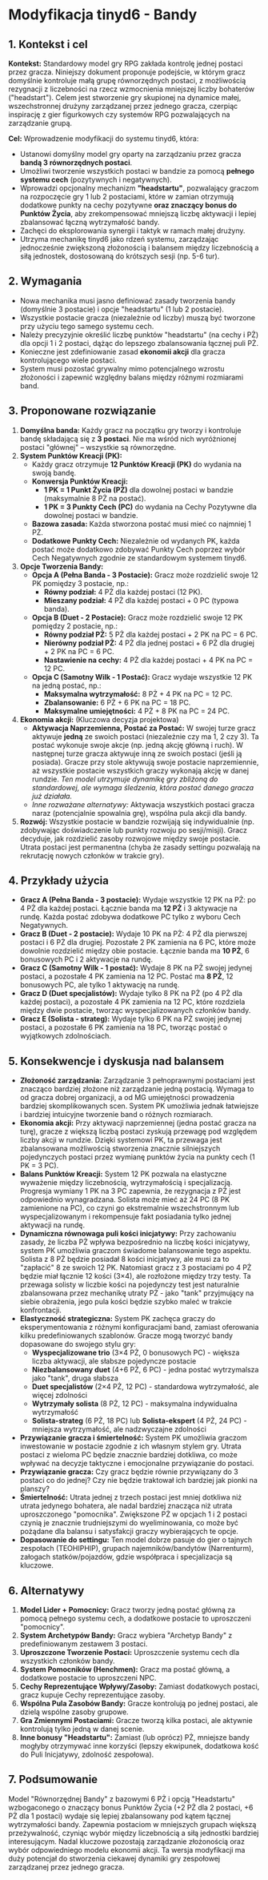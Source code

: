 # Modyfikacja tinyd6 - Bandy

## 1. Kontekst i cel

**Kontekst:** Standardowy model gry RPG zakłada kontrolę jednej postaci przez gracza. Niniejszy dokument proponuje podejście, w którym gracz domyślnie kontroluje małą grupę równorzędnych postaci, z możliwością rezygnacji z liczebności na rzecz wzmocnienia mniejszej liczby bohaterów ("headstart"). Celem jest stworzenie gry skupionej na dynamice małej, wszechstronnej drużyny zarządzanej przez jednego gracza, czerpiąc inspirację z gier figurkowych czy systemów RPG pozwalających na zarządzanie grupą.  

**Cel:** Wprowadzenie modyfikacji do systemu tinyd6, która:

* Ustanowi domyślny model gry oparty na zarządzaniu przez gracza **bandą 3 równorzędnych postaci**.  
* Umożliwi tworzenie wszystkich postaci w bandzie za pomocą **pełnego systemu cech** (pozytywnych i negatywnych).  
* Wprowadzi opcjonalny mechanizm **"headstartu"**, pozwalający graczom na rozpoczęcie gry 1 lub 2 postaciami, które w zamian otrzymują dodatkowe punkty na cechy pozytywne **oraz znaczący bonus do Punktów Życia**, aby zrekompensować mniejszą liczbę aktywacji i lepiej zbalansować łączną wytrzymałość bandy.  
* Zachęci do eksplorowania synergii i taktyk w ramach małej drużyny.  
* Utrzyma mechanikę tinyd6 jako rdzeń systemu, zarządzając jednocześnie zwiększoną złożonością i balansem między liczebnością a siłą jednostek, dostosowaną do krótszych sesji (np. 5-6 tur).

## 2. Wymagania

* Nowa mechanika musi jasno definiować zasady tworzenia bandy (domyślnie 3 postacie) i opcje "headstartu" (1 lub 2 postacie).  
* Wszystkie postacie gracza (niezależnie od liczby) muszą być tworzone przy użyciu tego samego systemu cech.  
* Należy precyzyjnie określić liczbę punktów "headstartu" (na cechy i PŻ) dla opcji 1 i 2 postaci, dążąc do lepszego zbalansowania łącznej puli PŻ.  
* Konieczne jest zdefiniowanie zasad **ekonomii akcji** dla gracza kontrolującego wiele postaci.  
* System musi pozostać grywalny mimo potencjalnego wzrostu złożoności i zapewnić względny balans między różnymi rozmiarami band.

## 3. Proponowane rozwiązanie

1. **Domyślna banda:** Każdy gracz na początku gry tworzy i kontroluje bandę składającą się z **3 postaci**. Nie ma wśród nich wyróżnionej postaci "głównej" – wszystkie są równorzędne.  
2. **System Punktów Kreacji (PK):**  
   * Każdy gracz otrzymuje **12 Punktów Kreacji (PK)** do wydania na swoją bandę.
   * **Konwersja Punktów Kreacji:**
     * **1 PK = 1 Punkt Życia (PŻ)** dla dowolnej postaci w bandzie (maksymalnie 8 PŻ na postać).
     * **1 PK = 3 Punkty Cech (PC)** do wydania na Cechy Pozytywne dla dowolnej postaci w bandzie.
   * **Bazowa zasada:** Każda stworzona postać musi mieć co najmniej 1 PŻ.
   * **Dodatkowe Punkty Cech:** Niezależnie od wydanych PK, każda postać może dodatkowo zdobywać Punkty Cech poprzez wybór Cech Negatywnych zgodnie ze standardowym systemem tinyd6.
3. **Opcje Tworzenia Bandy:**  
   * **Opcja A (Pełna Banda - 3 Postacie):** Gracz może rozdzielić swoje 12 PK pomiędzy 3 postacie, np.:
     * **Równy podział:** 4 PŻ dla każdej postaci (12 PK).
     * **Mieszany podział:** 4 PŻ dla każdej postaci + 0 PC (typowa banda).
   * **Opcja B (Duet - 2 Postacie):** Gracz może rozdzielić swoje 12 PK pomiędzy 2 postacie, np.:
     * **Równy podział PŻ:** 5 PŻ dla każdej postaci + 2 PK na PC = 6 PC.
     * **Nierówny podział PŻ:** 4 PŻ dla jednej postaci + 6 PŻ dla drugiej + 2 PK na PC = 6 PC.
     * **Nastawienie na cechy:** 4 PŻ dla każdej postaci + 4 PK na PC = 12 PC.
   * **Opcja C (Samotny Wilk - 1 Postać):** Gracz wydaje wszystkie 12 PK na jedną postać, np.:
     * **Maksymalna wytrzymałość:** 8 PŻ + 4 PK na PC = 12 PC.
     * **Zbalansowanie:** 6 PŻ + 6 PK na PC = 18 PC.
     * **Maksymalne umiejętności:** 4 PŻ + 8 PK na PC = 24 PC.  
4. **Ekonomia akcji:** (Kluczowa decyzja projektowa)  
   * **Aktywacja Naprzemienna, Postać za Postać:** W swojej turze gracz aktywuje **jedną** ze swoich postaci (niezależnie czy ma 1, 2 czy 3). Ta postać wykonuje swoje akcje (np. jedną akcję główną i ruch). W następnej turze gracza aktywuje inną ze swoich postaci (jeśli ją posiada). Gracze przy stole aktywują swoje postacie naprzemiennie, aż wszystkie postacie wszystkich graczy wykonają akcję w danej rundzie. *Ten model utrzymuje dynamikę gry zbliżoną do standardowej, ale wymaga śledzenia, która postać danego gracza już działała.*  
   * *Inne rozważane alternatywy:* Aktywacja wszystkich postaci gracza naraz (potencjalnie spowalnia grę), wspólna pula akcji dla bandy.  
5. **Rozwój:** Wszystkie postacie w bandzie rozwijają się indywidualnie (np. zdobywając doświadczenie lub punkty rozwoju po sesji/misji). Gracz decyduje, jak rozdzielić zasoby rozwojowe między swoje postacie. Utrata postaci jest permanentna (chyba że zasady settingu pozwalają na rekrutację nowych członków w trakcie gry).

## 4. Przykłady użycia

* **Gracz A (Pełna Banda - 3 postacie):** Wydaje wszystkie 12 PK na PŻ: po 4 PŻ dla każdej postaci. Łącznie banda ma **12 PŻ** i 3 aktywacje na rundę. Każda postać zdobywa dodatkowe PC tylko z wyboru Cech Negatywnych.
* **Gracz B (Duet - 2 postacie):** Wydaje 10 PK na PŻ: 4 PŻ dla pierwszej postaci i 6 PŻ dla drugiej. Pozostałe 2 PK zamienia na 6 PC, które może dowolnie rozdzielić między obie postacie. Łącznie banda ma **10 PŻ**, 6 bonusowych PC i 2 aktywacje na rundę.
* **Gracz C (Samotny Wilk - 1 postać):** Wydaje 8 PK na PŻ swojej jedynej postaci, a pozostałe 4 PK zamienia na 12 PC. Postać ma **8 PŻ**, 12 bonusowych PC, ale tylko 1 aktywację na rundę.
* **Gracz D (Duet specjalistów):** Wydaje tylko 8 PK na PŻ (po 4 PŻ dla każdej postaci), a pozostałe 4 PK zamienia na 12 PC, które rozdziela między dwie postacie, tworząc wyspecjalizowanych członków bandy.
* **Gracz E (Solista - strateg):** Wydaje tylko 6 PK na PŻ swojej jedynej postaci, a pozostałe 6 PK zamienia na 18 PC, tworząc postać o wyjątkowych zdolnościach.

## 5. Konsekwencje i dyskusja nad balansem

* **Złożoność zarządzania:** Zarządzanie 3 pełnoprawnymi postaciami jest znacząco bardziej złożone niż zarządzanie jedną postacią. Wymaga to od gracza dobrej organizacji, a od MG umiejętności prowadzenia bardziej skomplikowanych scen. System PK umożliwia jednak łatwiejsze i bardziej intuicyjne tworzenie band o różnych rozmiarach.
* **Ekonomia akcji:** Przy aktywacji naprzemiennej (jedna postać gracza na turę), gracze z większą liczbą postaci zyskują przewagę pod względem liczby akcji w rundzie. Dzięki systemowi PK, ta przewaga jest zbalansowana możliwością stworzenia znacznie silniejszych pojedynczych postaci przez wymianę punktów życia na punkty cech (1 PK = 3 PC).
* **Balans Punktów Kreacji:** System 12 PK pozwala na elastyczne wyważenie między liczebnością, wytrzymałością i specjalizacją. Progresja wymiany 1 PK na 3 PC zapewnia, że rezygnacja z PŻ jest odpowiednio wynagradzana. Solista może mieć aż 24 PC (8 PK zamienione na PC), co czyni go ekstremalnie wszechstronnym lub wyspecjalizowanym i rekompensuje fakt posiadania tylko jednej aktywacji na rundę.
* **Dynamiczna równowaga puli kości inicjatywy:** Przy zachowaniu zasady, że liczba PŻ wpływa bezpośrednio na liczbę kości inicjatywy, system PK umożliwia graczom świadome balansowanie tego aspektu. Solista z 8 PŻ będzie posiadał 8 kości inicjatywy, ale musi za to "zapłacić" 8 ze swoich 12 PK. Natomiast gracz z 3 postaciami po 4 PŻ będzie miał łącznie 12 kości (3×4), ale rozłożone między trzy testy. Ta przewaga solisty w liczbie kości na pojedynczy test jest naturalnie zbalansowana przez mechanikę utraty PŻ - jako "tank" przyjmujący na siebie obrażenia, jego pula kości będzie szybko maleć w trakcie konfrontacji.
* **Elastyczność strategiczna:** System PK zachęca graczy do eksperymentowania z różnymi konfiguracjami band, zamiast oferowania kilku predefiniowanych szablonów. Gracze mogą tworzyć bandy dopasowane do swojego stylu gry:
  * **Wyspecjalizowane trio** (3×4 PŻ, 0 bonusowych PC) - większa liczba aktywacji, ale słabsze pojedyncze postacie
  * **Niezbalansowany duet** (4+6 PŻ, 6 PC) - jedna postać wytrzymalsza jako "tank", druga słabsza
  * **Duet specjalistów** (2×4 PŻ, 12 PC) - standardowa wytrzymałość, ale więcej zdolności
  * **Wytrzymały solista** (8 PŻ, 12 PC) - maksymalna indywidualna wytrzymałość
  * **Solista-strateg** (6 PŻ, 18 PC) lub **Solista-ekspert** (4 PŻ, 24 PC) - mniejsza wytrzymałość, ale nadzwyczajne zdolności
* **Przywiązanie gracza i śmiertelność:** System PK umożliwia graczom inwestowanie w postacie zgodnie z ich własnym stylem gry. Utrata postaci z wieloma PC będzie znacznie bardziej dotkliwa, co może wpływać na decyzje taktyczne i emocjonalne przywiązanie do postaci.
* **Przywiązanie gracza:** Czy gracz będzie równie przywiązany do 3 postaci co do jednej? Czy nie będzie traktował ich bardziej jak pionki na planszy?
* **Śmiertelność:** Utrata jednej z trzech postaci jest mniej dotkliwa niż utrata jedynego bohatera, ale nadal bardziej znacząca niż utrata uproszczonego "pomocnika". Zwiększone PŻ w opcjach 1 i 2 postaci czynią je znacznie trudniejszymi do wyeliminowania, co może być pożądane dla balansu i satysfakcji graczy wybierających te opcje.  
* **Dopasowanie do settingu:** Ten model dobrze pasuje do gier o tajnych zespołach (TEOHIPHIP), grupach najemników/bandytów (Narrenturm), załogach statków/pojazdów, gdzie współpraca i specjalizacja są kluczowe.

## 6. Alternatywy

1. **Model Lider \+ Pomocnicy:** Gracz tworzy jedną postać główną za pomocą pełnego systemu cech, a dodatkowe postacie to uproszczeni "pomocnicy".  
2. **System Archetypów Bandy:** Gracz wybiera "Archetyp Bandy" z predefiniowanym zestawem 3 postaci.  
3. **Uproszczone Tworzenie Postaci:** Uproszczenie systemu cech dla wszystkich członków bandy.  
4. **System Pomocników (Henchmen):** Gracz ma postać główną, a dodatkowe postacie to uproszczeni NPC.  
5. **Cechy Reprezentujące Wpływy/Zasoby:** Zamiast dodatkowych postaci, gracz kupuje Cechy reprezentujące zasoby.  
6. **Wspólna Pula Zasobów Bandy:** Gracze kontrolują po jednej postaci, ale dzielą wspólne zasoby grupowe.  
7. **Gra Zmiennymi Postaciami:** Gracze tworzą kilka postaci, ale aktywnie kontrolują tylko jedną w danej scenie.  
8. **Inne bonusy "Headstartu":** Zamiast (lub oprócz) PŻ, mniejsze bandy mogłyby otrzymywać inne korzyści (lepszy ekwipunek, dodatkowa kość do Puli Inicjatywy, zdolność zespołowa).

## 7. Podsumowanie

Model "Równorzędnej Bandy" z bazowymi 6 PŻ i opcją "Headstartu" wzbogaconego o znaczący bonus Punktów Życia (+2 PŻ dla 2 postaci, \+6 PŻ dla 1 postaci) wydaje się lepiej zbalansowany pod kątem łącznej wytrzymałości bandy. Zapewnia postaciom w mniejszych grupach większą przeżywalność, czyniąc wybór między liczebnością a siłą jednostki bardziej interesującym. Nadal kluczowe pozostają zarządzanie złożonością oraz wybór odpowiedniego modelu ekonomii akcji. Ta wersja modyfikacji ma duży potencjał do stworzenia ciekawej dynamiki gry zespołowej zarządzanej przez jednego gracza.
